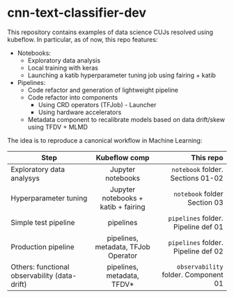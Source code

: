 # cnn-text-classifier-dev
This repository contains examples of data science CUJs resolved using kubeflow.
In particular, as of now, this repo features:
- Notebooks:
    - Exploratory data analysis
    - Local training with keras
    - Launching a katib hyperparameter tuning job using fairing + katib
- Pipelines:
    - Code refactor and generation of lightweight pipeline
    - Code refactor into components
        - Using CRD operators (TFJob) - Launcher
        - Using hardware accelerators
    - Metadata component to recalibrate models based on data drift/skew using TFDV + MLMD
    
The idea is to reproduce a canonical workflow in Machine Learning:

| **Step**        | Kubeflow comp           | This repo  |
| ------------- |:-------------:| -----:|
| Exploratory data analysys      | Jupyter notebooks | `notebook` folder. Sections 01-02 |
| Hyperparameter tuning      | Jupyter notebooks + katib + fairing      |   `notebook` folder Section 03 |
| Simple test pipeline | pipelines      |    `pipelines` folder. Pipeline def 01 |
| Production pipeline | pipelines, metadata, TFJob Operator      |    `pipelines` folder. Pipeline def 02 |
| Others: functional observability (data-drift) | pipelines, metadata, TFDV*      |    `observability` folder. Component 01 |             